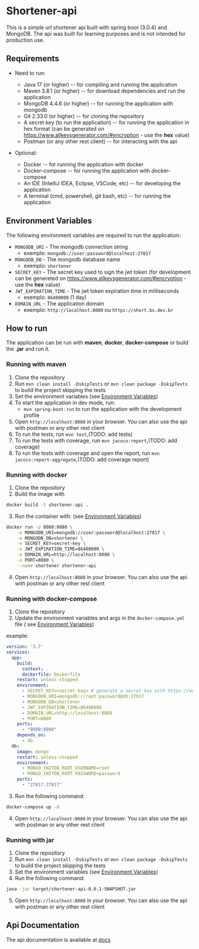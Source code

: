 # Shortener-api

This is a simple url shortener api built with spring boot (3.0.4) and MongoDB. The api was built for learning purposes
and is not intended for production use.

## Requirements

- Need to run:
    - Java 17 (or higher) -- for compiling and running the application
    - Maven 3.8.1 (or higher) -- for download dependencies and run the application
    - MongoDB 4.4.6 (or higher) -- for running the application with mongodb
    - Git 2.33.0 (or higher) -- for cloning the repository
    - A secret key (to run the application) -- for running the application in hex format (can be generated
      on https://www.allkeysgenerator.com/#encryption - use the **hex** value)
    - Postman (or any other rest client) -- for interacting with the api

- Optional:
    - Docker -- for running the application with docker
    - Docker-compose -- for running the application with docker-compose
    - An IDE (IntelliJ IDEA, Eclipse, VSCode, etc) -- for developing the application
    - A terminal (cmd, powershell, git bash, etc) -- for running the application

## Environment Variables

The following environment variables are required to run the application:

- `MONGODB_URI` - The mongodb connection string
    - exemplo: `mongodb://user:password@localhost:27017`
- `MONGODB_DB` - The mongodb database name
    - exemplo: `shortener`
- `SECRET_KEY` - The secret key used to sign the jwt token (for development can be genereted
  on https://www.allkeysgenerator.com/#encryption - use the **hex** value)
- `JWT_EXPIRATION_TIME` - The jwt token expiration time in milliseconds
    - exemplo: `86400000` (1 day)
- `DOMAIN_URL` - The application domain
    - exemplo: `http://localhost:8080` ou `https://short.bs.dev.br`

## How to run

The application can be run with **maven**, **docker**, **docker-compose** or build the **.jar** and run it.

### Running with maven

1. Clone the repository
2. Run `mvn clean install -DskipTests` or `mvn clean package -DskipTests` to build the project skipping the tests
3. Set the environment variables (see [Environment Variables](#environment-variables))
3. To start the application in dev mode, run:
    - `mvn spring-boot:run` to run the application with the development profile
4. Open `http://localhost:8080` in your browser. You can also use the api with postman or any other rest client
5. To run the tests, run `mvn test`,(TODO: add tests)
6. To run the tests with coverage, run `mvn jacoco:report`,(TODO: add coverage)
7. To run the tests with coverage and open the report, run `mvn jacoco:report-aggregate`,(TODO: add coverage report)

### Running with docker

1. Clone the repository
2. Build the image with

```bash
docker build -t shortener-api . 
```

3. Run the container with: (see [Environment Variables](#environment-variables))

```bash
docker run -p 8080:8080 \
    -e MONGODB_URI=mongodb://user:password@localhost:27017 \
    -e MONGODB_DB=shortener \
    -e SECRET_KEY=secret-key \
    -e JWT_EXPIRATION_TIME=86400000 \
    -e DOMAIN_URL=http://localhost:8080 \
    -e PORT=8080 \
    --name shortener shortener-api
```

4. Open `http://localhost:8080` in your browser. You can also use the api with postman or any other rest client

### Running with docker-compose

1. Clone the repository
2. Update the environment variables and args in the `docker-compose.yml` file (
   see [Environment Variables](#environment-variables))

example:

```yaml
version: '3.7'
services:
  app:
    build:
      context: .
      dockerfile: Dockerfile
    restart: unless-stopped
    environment:
      - SECRET_KEY=<secret-key> # generate a secret key with https://www.allkeysgenerator.com/#encryption - use the hex value
      - MONGODB_URI=mongodb://root:password@db:27017
      - MONGODB_DB=shortener
      - JWT_EXPIRATION_TIME=86400000
      - DOMAIN_URL=http://localhost:8080
      - PORT=8080
    ports:
      - "8080:8080"
    depends_on:
      - db
  db:
    image: mongo
    restart: unless-stopped
    environment:
      - MONGO_INITDB_ROOT_USERNAME=root
      - MONGO_INITDB_ROOT_PASSWORD=password
    ports:
      - "27017:27017"

```

3. Run the following command:

```bash
docker-compose up -d
```

4. Open `http://localhost:8080` in your browser. You can also use the api with postman or any other rest client

### Running with jar

1. Clone the repository
2. Run `mvn clean install -DskipTests` or `mvn clean package -DskipTests` to build the project skipping the tests
3. Set the environment variables (see [Environment Variables](#environment-variables))
4. Run the following command:

```bash
java -jar target/shortener-api-0.0.1-SNAPSHOT.jar
```

5. Open `http://localhost:8080` in your browser. You can also use the api with postman or any other rest client

## Api Documentation

The api documentation is available at [docs](http://localhost:8080/api/swagger-ui/index.html)

